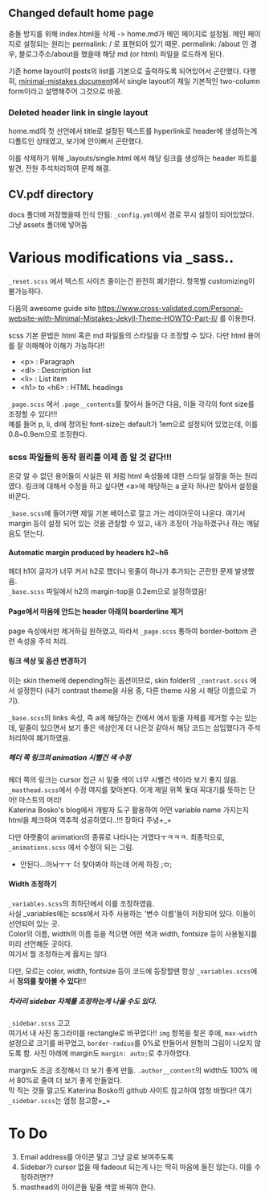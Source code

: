## Changed default home page
충돌 방지를 위해 index.html을 삭제 -> home.md가 메인 페이지로 설정됨. 메인 페이지로 설정되는 원리는 permalink: / 로 표현되어 있기 때문. permalink: /about 인 경우, 블로그주소/about을 했을때 해당 md (or html) 파일을 로드하게 된다.

기존 home layout이 posts의 list를 기본으로 출력하도록 되어있어서 곤란했다. 다행히, [minimal-mistakes document](https://mmistakes.github.io/minimal-mistakes/docs/layouts/)에서 single layout이 제일 기본적인 two-column form이라고 설명해주어 그것으로 바꿈.

### Deleted header link in single layout
home.md의 첫 선언에서 title로 설정된 텍스트를 hyperlink로 header에 생성하는게 디폴트인 상태였고, 보기에 안이뻐서 곤란했다. 

이를 삭제하기 위해 _layouts/single.html 에서 해당 링크를 생성하는 header 파트를 발견, 전원 주석처리하여 문제 해결.

## CV.pdf directory
docs 폴더에 저장했을때 인식 안됨: ``_config.yml``에서 경로 무시 설정이 되어있었다.
그냥 assets 폴더에 넣어둠


# Various modifications via _sass..
``_reset.scss`` 에서 텍스트 사이즈 줄이는건 완전히 폐기한다. 항목별 customizing이 불가능하다.

다음의 awesome guide site https://www.cross-validated.com/Personal-website-with-Minimal-Mistakes-Jekyll-Theme-HOWTO-Part-II/ 를 이용한다.

scss 기본 문법은 html 혹은 md 파일들의 스타일을 다 조정할 수 있다. 다만 html 용어를 잘 이해해야 이해가 가능하다!!
- \<p> : Paragraph
- \<dl> : Description list
- \<li> : List item
- \<h1> to \<h6> : HTML headings

``_page.scss`` 에서 ``.page__contents``를 찾아서 들어간 다음, 이들 각각의 font size를 조정할 수 있다!!!  
예를 들어 p, li, dl에 정의된 font-size는 default가 1em으로 설정되어 있었는데, 이를 0.8~0.9em으로 조정한다.

### scss 파일들의 동작 원리를 이제 좀 알 것 같다!!!
온갖 알 수 없던 용어들이 사실은 위 처럼 html 속성들에 대한 스타일 설정을 하는 원리였다. 링크에 대해서 수정을 하고 싶다면 \<a>에 해당하는 a 글자 하나만 찾아서 설정을 바꾼다.

``_base.scss``에 들어가면 제일 기본 베이스로 깔고 가는 레이아웃이 나온다. 여기서 margin 등이 설정 되어 있는 것을 관찰할 수 있고, 내가 조정이 가능하겠구나 하는 깨달음도 얻는다.

#### Automatic margin produced by headers h2~h6
헤더 h1이 글자가 너무 커서 h2로 했더니 윗줄이 하나가 추가되는 곤란한 문제 발생했음.  
``_base.scss`` 파일에서 h2의 margin-top을 0.2em으로 설정하였음!

#### Page에서 마음에 안드는 header 아래의 boarderline 제거
page 속성에서만 제거하길 원하였고, 따라서 ``_page.scss`` 통하여 border-bottom 관련 속성을 주석 처리.

#### 링크 색상 및 옵션 변경하기
이는 skin theme에 depending하는 옵션이므로, skin folder의 ``_contrast.scss`` 에서 설정한다 (내가 contrast theme을 사용 중, 다른 theme 사용 시 해당 이름으로 가기).

``_base.scss``의 links 속성, 즉 a에 해당하는 칸에서 에서 밑줄 자체를 제거할 수는 있는데, 밑줄이 있으면서 보기 좋은 색상인게 더 나은것 같아서 해당 코드는 삽입했다가 주석처리하여 폐기하였음.

##### 헤더 쪽 링크의 animation 시뻘건 색 수정
헤더 쪽의 링크는 cursor 접근 시 밑줄 색이 너무 시뻘건 색이라 보기 좋지 않음.  
``_masthead.scss``에서 수정 여지를 찾아본다. 이게 제일 위쪽 돛대 꼭대기를 뜻하는 단어! 마스트의 머리!  
Katerina Bosko's blog에서 개발자 도구 활용하여 어떤 variable name 가지는지 html을 체크하여 역추적 성공하였다..!!! 장하다 주녕+_+

다만 아랫줄이 animation의 종류로 나타나는 거였다ㅜㅋㅋㅋ. 최종적으로, ``_animations.scss`` 에서 수정이 되는 그림.
- 안된다...아놔ㅜㅜ 더 찾아봐야 하는데 어케 하징 ;ㅁ;

#### Width 조정하기
``_variables.scss``의 최하단에서 이를 조정하였음.  
사실 _variables에는 scss에서 자주 사용하는 '변수 이름'들이 저장되어 있다. 이들이 선언되어 있는 곳.  
Color의 이름, width의 이름 등을 적으면 어떤 색과 width, fontsize 등이 사용될지를 미리 선언해둔 곳이다.  
여기서 뭘 조정하는게 옳지는 않다.

다만, 모르는 color, width, fontsize 등이 코드에 등장할땐 항상 ``_variables.scss``에서 **정의를 찾아볼 수 있다**!!!

##### 차라리 sidebar 자체를 조정하는게 나을 수도 있다.
``_sidebar.scss`` 고고  
여기서 내 사진 동그라미를 rectangle로 바꾸었다!! ``img`` 항목을 찾은 후에, ``max-width`` 설정으로 크기를 바꾸었고, ``border-radius``를 0%로 만들어서 원형의 그림이 나오지 않도록 함. 사진 아래에 margin도 ``margin: auto;``로 추가하였다.

margin도 조금 조정해서 더 보기 좋게 만듦. ``.author__content``의 width도 100% 에서 80%로 줄여 더 보기 좋게 만들었다.  
막 적는 것들 말고도 Katerina Bosko의 github 사이트 참고하여 엄청 바꿨다!! 여기 ``_sidebar.scss``는 엄청 참고함+_+



# To Do
3. Email address를 아이콘 말고 그냥 글로 보여주도록
4. Sidebar가 cursor 없을 때 fadeout 되는게 나는 딱히 마음에 들진 않는다. 이를 수정하려면??
5. masthead의 아이콘들 밑줄 색깔 바꿔야 한다.